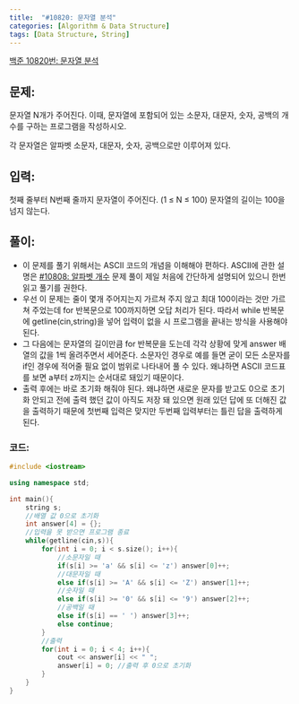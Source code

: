 ```yaml
---
title:  "#10820: 문자열 분석"
categories: [Algorithm & Data Structure]
tags: [Data Structure, String]
---
```


[백준 10820번: 문자열 분석](https://www.acmicpc.net/problem/10820)

## 문제:

문자열 N개가 주어진다. 이때, 문자열에 포함되어 있는 소문자, 대문자, 숫자, 공백의 개수를 구하는 프로그램을 작성하시오.

각 문자열은 알파벳 소문자, 대문자, 숫자, 공백으로만 이루어져 있다.

## 입력:

첫째 줄부터 N번째 줄까지 문자열이 주어진다. (1 ≤ N ≤ 100) 문자열의 길이는 100을 넘지 않는다.

## 풀이:

- 이 문제를 풀기 위해서는 ASCII 코드의 개념을 이해해야 편하다. ASCII에 관한 설명은 [#10808: 알파벳 개수](/algorithm%20&%20data%20structure/10808-알파벳-개수/) 문제 풀이 제일 처음에 간단하게 설명되어 있으니 한번 읽고 풀기를 권한다.
- 우선 이 문제는 줄이 몇개 주어지는지 가르쳐 주지 않고 최대 100이라는 것만 가르쳐 주었는데 for 반복문으로 100까지하면 오답 처리가 된다. 따라서 while 반복문에 getline(cin,string)을 넣어 입력이 없을 시 프로그램을 끝내는 방식을 사용해야 된다.
- 그 다음에는 문자열의 길이만큼 for 반복문을 도는데 각각 상황에 맞게 answer 배열의 값을 1씩 올려주면서 세어준다. 소문자인 경우로 예를 들면 굳이 모든 소문자를 if인 경우에 적어줄 필요 없이 범위로 나타내어 풀 수 있다. 왜냐하면 ASCII 코드표를 보면 a부터 z까지는 순서대로 돼있기 때문이다.
- 출력 후에는 바로 초기화 해줘야 된다. 왜냐하면 새로운 문자를 받고도 0으로 초기화 안되고 전에 출력 했던 값이 아직도 저장 돼 있으면 원래 있던 답에 또 더해진 값을 출력하기 때문에 첫번째 입력은 맞지만 두번째 입력부터는 틀린 답을 출력하게 된다.

### 코드:

```cpp
#include <iostream>

using namespace std;

int main(){
	string s;
	//배열 값 0으로 초기화 
	int answer[4] = {};
	//입력을 못 받으면 프로그램 종료 
	while(getline(cin,s)){
		for(int i = 0; i < s.size(); i++){
			//소문자일 때 
			if(s[i] >= 'a' && s[i] <= 'z') answer[0]++;
			//대문자일 때 
			else if(s[i] >= 'A' && s[i] <= 'Z') answer[1]++;
			//숫자일 때 
			else if(s[i] >= '0' && s[i] <= '9') answer[2]++;
			//공백일 때 
			else if(s[i] == ' ') answer[3]++;
			else continue;
		}
		//출력 
		for(int i = 0; i < 4; i++){
			cout << answer[i] << " ";
			answer[i] = 0; //출력 후 0으로 초기화 
		}
	}
}
```

